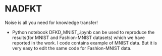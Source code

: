 # NADFKT
Noise is all you need for knowledge transfer!

- Python notebook DFKD_MNIST_.ipynb can be used to reproduce the results(for MNIST and Fashion-MNIST datasets) which we have reported in the work. I code contains example of MNIST data. But it is very easy to edit the same code for Fashion-MNIST data.
